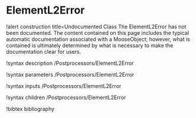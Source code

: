 <!-- MOOSE Documentation Stub: Remove this when content is added. -->

# ElementL2Error

!alert construction title=Undocumented Class
The ElementL2Error has not been documented. The content contained on this page includes the
typical automatic documentation associated with a MooseObject; however, what is contained is
ultimately determined by what is necessary to make the documentation clear for users.

!syntax description /Postprocessors/ElementL2Error

!syntax parameters /Postprocessors/ElementL2Error

!syntax inputs /Postprocessors/ElementL2Error

!syntax children /Postprocessors/ElementL2Error

!bibtex bibliography
